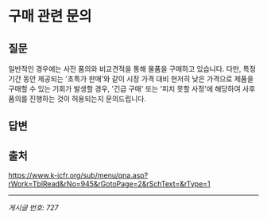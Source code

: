 # 구매 관련 문의

## 질문
일반적인 경우에는 사전 품의와 비교견적을 통해 물품을 구매하고 있습니다.
다만, 특정 기간 동안 제공되는 '초특가 판매'와 같이 시장 가격 대비 현저히 낮은 가격으로 제품을 구매할 수 있는 기회가 발생할 경우, '긴급 구매' 또는 '피치 못할 사정'에 해당하여 사후 품의를 진행하는 것이 허용되는지 문의드립니다.

## 답변


## 출처
https://www.k-icfr.org/sub/menu/qna.asp?rWork=TblRead&rNo=945&rGotoPage=2&rSchText=&rType=1

---
*게시글 번호: 727*
